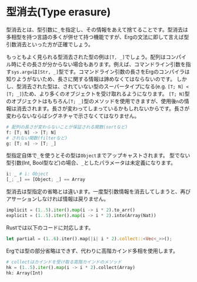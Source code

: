 # 型消去(Type erasure)


型消去とは、型引数に`_`を指定し、その情報をあえて捨てることです。型消去は多相型を持つ言語の多くが併せて持つ機能ですが、Ergの文法に即して言えば型引数消去といった方が正確でしょう。

もっともよく見られる型消去された型の例は`[T, _]`でしょう。配列はコンパイル時にその長さが分からない場合もあります。例えば、コマンドライン引数を指す`sys.argv`は`[Str, _]`型です。コマンドライン引数の長さをErgのコンパイラは知りようがないため、長さに関する情報は諦めなくてはならないのです。
しかし、型消去された型は、されていない型のスーパータイプになる(e.g. `[T; N] < [T; _]`)ため、より多くのオブジェクトを受け取れるようになります。
`[T; N]`型のオブジェクトはもちろん`[T; _]`型のメソッドを使用できますが、使用後`n`の情報は消去されます。長さが変わってしまっているかもしれないからです。長さが変わらないならばシグネチャで示さなくてはなりません。

```python
# 配列の長さが変わらないことが保証される関数(sortなど)
f: [T; N] -> [T; N]
# されない関数(filterなど)
g: [T; n] -> [T; _]
```

型指定自体で`_`を使うとその型は`Object`までアップキャストされます。
型でない型引数(Int, Bool型など)の場合、`_`としたパラメータは未定義になります。

```python
i: _ # i: Object
[_; _] == [Object; _] == Array
```

型消去は型指定の省略とは違います。一度型引数情報を消去してしまうと、再びアサーションしなければ情報は戻りません。

```python
implicit = (1..5).iter().map(i -> i * 2).to_arr()
explicit = (1..5).iter().map(i -> i * 2).into(Array(Nat))
```

Rustでは以下のコードに対応します。

```rust
let partial = (1..6).iter().map(|i| i * 2).collect::<Vec<_>>();
```

Ergでは型の部分省略はできず、代わりに高階カインド多相を使用します。

```python
# collectはカインドを受け取る高階カインドのメソッド
hk = (1..5).iter().map(i -> i * 2).collect(Array)
hk: Array(Int)
```
